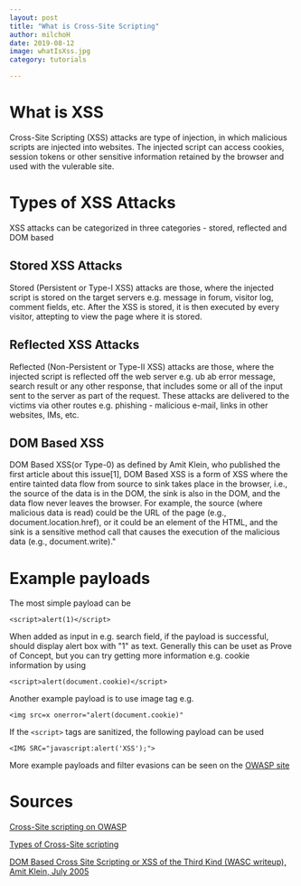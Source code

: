 ```yaml
---
layout: post
title: "What is Cross-Site Scripting"
author: milchoH
date: 2019-08-12
image: whatIsXss.jpg
category: tutorials

---
```


# What is XSS
Cross-Site Scripting (XSS) attacks are type of injection, in which malicious scripts are injected into websites. The injected script can access cookies, session tokens or other sensitive information retained by the browser and used with the vulerable site.

# Types of XSS Attacks
XSS attacks can be categorized in three categories - stored, reflected and DOM based

## Stored XSS Attacks
Stored (Persistent or Type-I XSS) attacks are those, where the injected script is stored on the target servers e.g. message in forum, visitor log, comment fields, etc. After the XSS is stored, it is then executed by every visitor, attepting to view the page where it is stored.

## Reflected XSS Attacks
Reflected (Non-Persistent or Type-II XSS) attacks are those, where the injected script is reflected off the web server e.g. ub ab error message, search result or any other response, that includes some or all of the input sent to the server as part of the request. These attacks are delivered to the victims via other routes e.g. phishing - malicious e-mail, links in other websites, IMs, etc. 

## DOM Based XSS
DOM Based XSS(or Type-0) as defined by Amit Klein, who published the first article about this issue[1], DOM Based XSS is a form of XSS where the entire tainted data flow from source to sink takes place in the browser, i.e., the source of the data is in the DOM, the sink is also in the DOM, and the data flow never leaves the browser. For example, the source (where malicious data is read) could be the URL of the page (e.g., document.location.href), or it could be an element of the HTML, and the sink is a sensitive method call that causes the execution of the malicious data (e.g., document.write)."

# Example payloads

The most simple payload can be
```
<script>alert(1)</script>
```
When added as input in e.g. search field, if the payload is successful, should display alert box with "1" as text. Generally this can be uset as Prove of Concept, but you can try getting more information e.g. cookie information by using

```
<script>alert(document.cookie)</script>
```

Another example payload is to use image tag e.g.

```
<img src=x onerror="alert(document.cookie)"
```

If the `<script>` tags are sanitized, the following payload can be used
```
<IMG SRC="javascript:alert('XSS');">
``` 

More example payloads and filter evasions can be seen on the [OWASP site](https://www.owasp.org/index.php/XSS_Filter_Evasion_Cheat_Sheet)

# Sources

[Cross-Site scripting on OWASP](https://www.owasp.org/index.php/Cross-site_Scripting_(XSS))

[Types of Cross-Site scripting](https://www.owasp.org/index.php/Types_of_Cross-Site_Scripting)

[DOM Based Cross Site Scripting or XSS of the Third Kind (WASC writeup), Amit Klein, July 2005](http://www.webappsec.org/projects/articles/071105.shtml)
